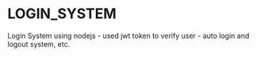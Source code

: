 # LOGIN_SYSTEM
Login System using nodejs - used jwt token to verify user - auto login and logout system, etc.
